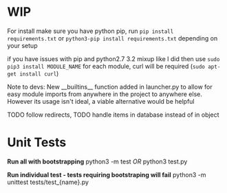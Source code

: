 # WIP

For install make sure you have python pip, run `pip install requirements.txt` or `python3-pip install requirements.txt` depending on your setup

if you have issues with pip and python2.7 3.2 mixup like I did then use `sudo pip3 install MODULE_NAME` for each module, curl will be required (`sudo apt-get install curl`)

Note to devs: New \_\_builtins\_\_ function added in launcher.py to allow for easy module imports from anywhere in the project to anywhere else. However its usage isn't ideal, a viable alternative would be helpful

TODO follow redirects, TODO handle items in database instead of in object

# Unit Tests

**Run all with bootstrapping**
python3 -m test *OR* python3 test.py

**Run individual test - tests requiring bootstraping will fail**
python3 -m unittest tests/test_{name}.py
